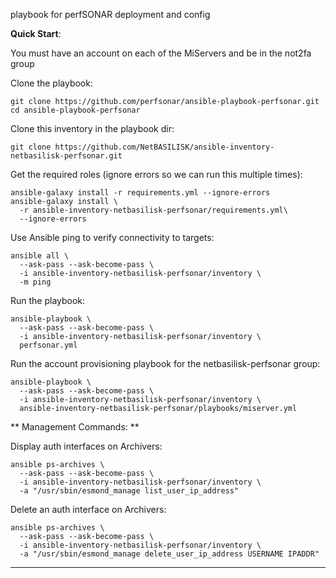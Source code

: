 playbook for perfSONAR deployment and config

**Quick Start**:

You must have an account on each of the MiServers and be in the not2fa group

Clone the playbook:

```
git clone https://github.com/perfsonar/ansible-playbook-perfsonar.git
cd ansible-playbook-perfsonar
```

Clone this inventory in the playbook dir:

```
git clone https://github.com/NetBASILISK/ansible-inventory-netbasilisk-perfsonar.git
```

Get the required roles (ignore errors so we can run this multiple times):

```
ansible-galaxy install -r requirements.yml --ignore-errors
ansible-galaxy install \
  -r ansible-inventory-netbasilisk-perfsonar/requirements.yml\
  --ignore-errors
```

Use Ansible ping to verify connectivity to targets:

```
ansible all \
  --ask-pass --ask-become-pass \
  -i ansible-inventory-netbasilisk-perfsonar/inventory \
  -m ping
```

Run the playbook:

```
ansible-playbook \
  --ask-pass --ask-become-pass \
  -i ansible-inventory-netbasilisk-perfsonar/inventory \
  perfsonar.yml
```

Run the account provisioning playbook for the netbasilisk-perfsonar group:

```
ansible-playbook \
  --ask-pass --ask-become-pass \
  -i ansible-inventory-netbasilisk-perfsonar/inventory \
  ansible-inventory-netbasilisk-perfsonar/playbooks/miserver.yml
```

** Management Commands: **

Display auth interfaces on Archivers:

```
ansible ps-archives \
  --ask-pass --ask-become-pass \
  -i ansible-inventory-netbasilisk-perfsonar/inventory \
  -a "/usr/sbin/esmond_manage list_user_ip_address"
```

Delete an auth interface on Archivers:

```
ansible ps-archives \
  --ask-pass --ask-become-pass \
  -i ansible-inventory-netbasilisk-perfsonar/inventory \
  -a "/usr/sbin/esmond_manage delete_user_ip_address USERNAME IPADDR"
```

---
